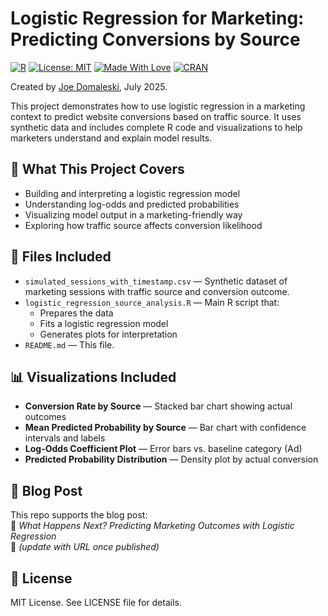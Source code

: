 # Logistic Regression for Marketing: Predicting Conversions by Source

[![R](https://img.shields.io/badge/R-4.3.1-blue?logo=r)](https://www.r-project.org/)
[![License: MIT](https://img.shields.io/badge/License-MIT-yellow.svg)](LICENSE)
[![Made With Love](https://img.shields.io/badge/made%20with-%E2%9D%A4-red)](https://blog.marketingdatascience.ai)
[![CRAN](https://img.shields.io/badge/powered%20by-CRAN-blue)](https://cran.r-project.org/)

Created by [Joe Domaleski](https://blog.marketingdatascience.ai), July 2025.

This project demonstrates how to use logistic regression in a marketing context to predict website conversions based on traffic source. It uses synthetic data and includes complete R code and visualizations to help marketers understand and explain model results.

## 🧠 What This Project Covers
- Building and interpreting a logistic regression model
- Understanding log-odds and predicted probabilities
- Visualizing model output in a marketing-friendly way
- Exploring how traffic source affects conversion likelihood

## 📂 Files Included
- `simulated_sessions_with_timestamp.csv` — Synthetic dataset of marketing sessions with traffic source and conversion outcome.
- `logistic_regression_source_analysis.R` — Main R script that:
  - Prepares the data
  - Fits a logistic regression model
  - Generates plots for interpretation
- `README.md` — This file.

## 📊 Visualizations Included
- **Conversion Rate by Source** — Stacked bar chart showing actual outcomes
- **Mean Predicted Probability by Source** — Bar chart with confidence intervals and labels
- **Log-Odds Coefficient Plot** — Error bars vs. baseline category (Ad)
- **Predicted Probability Distribution** — Density plot by actual conversion

## 📖 Blog Post
This repo supports the blog post:  
📝 *What Happens Next? Predicting Marketing Outcomes with Logistic Regression*  
🔗 *(update with URL once published)*

## 📜 License
MIT License. See LICENSE file for details.
